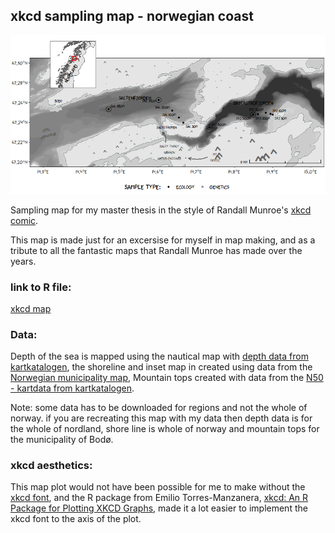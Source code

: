 ## xkcd sampling map - norwegian coast 

![xkcd map](xkcd_map.png)

Sampling map for my master thesis in the style of Randall Munroe's [xkcd comic](https://xkcd.com/).

This map is made just for an excersise for myself in map making, and as a tribute to all the fantastic maps that Randall Munroe has made over the years.

### link to R file:
[xkcd map](xkcd_map.r)

### Data:

Depth of the sea is mapped using the nautical map with [depth data from kartkatalogen](https://kartkatalog.geonorge.no/metadata/sjoekart-dybdedata/2751aacf-5472-4850-a208-3532a51c529a),
the shoreline and inset map in created using data from the [Norwegian municipality map](https://github.com/robhop/fylker-og-kommuner/blob/main/Kommuner-L.geojson), 
Mountain tops created with data from the [N50 - kartdata from kartkatalogen](https://kartkatalog.geonorge.no/metadata/n50-kartdata/ea192681-d039-42ec-b1bc-f3ce04c189ac). 

Note: some data has to be downloaded for regions and not the whole of norway. if you are recreating this map with my data then depth data is for the whole of nordland, shore line is whole of norway and mountain tops for the municipality of Bodø.

### xkcd aesthetics:
This map plot would not have been possible for me to make without the [xkcd font](https://github.com/ipython/xkcd-font), and the R package from Emilio Torres-Manzanera, [xkcd: An R Package for Plotting XKCD Graphs](https://cran.r-project.org/web/packages/xkcd/vignettes/xkcd-intro.pdf), made it a lot easier to implement the xkcd font to the axis of the plot.


